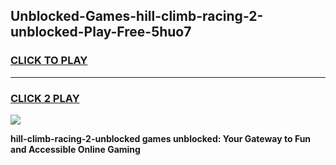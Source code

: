 
## Unblocked-Games-hill-climb-racing-2-unblocked-Play-Free-5huo7
<h3>
<a href="https://premium76.site?title=hill-climb-racing-2-unblocked&ref=19M">CLICK TO PLAY</a></h3>
<hr>

<h3>
<a href="https://premium76.site?title=hill-climb-racing-2-unblocked&ref=19M">CLICK 2 PLAY</a>
  
</h3>

<a href="https://premium76.site?title=hill-climb-racing-2-unblocked&ref=19M"><img src="https://clearcache.store/games.png"></a>


**hill-climb-racing-2-unblocked games unblocked: Your Gateway to Fun and Accessible Online Gaming**
